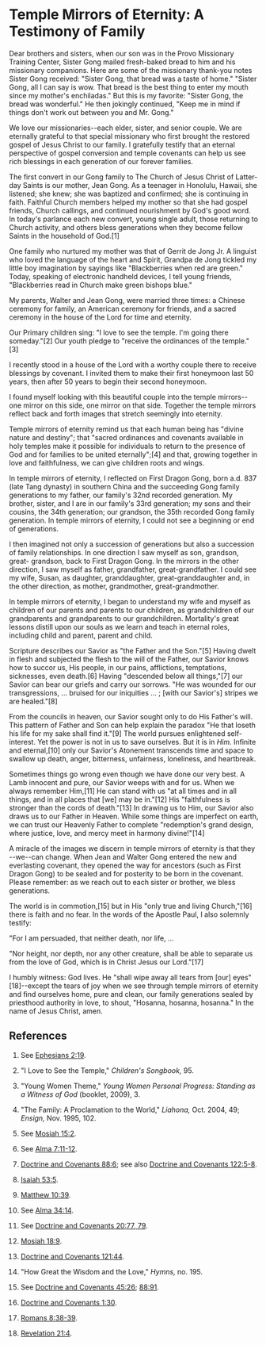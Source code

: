 # Temple Mirrors of Eternity: A Testimony of Family

Dear brothers and sisters, when our son was in the Provo Missionary Training
Center, Sister Gong mailed fresh-baked bread to him and his missionary
companions. Here are some of the missionary thank-you notes Sister Gong
received: "Sister Gong, that bread was a taste of home." "Sister Gong, all I
can say is wow. That bread is the best thing to enter my mouth since my
mother's enchiladas." But this is my favorite: "Sister Gong, the bread was
wonderful." He then jokingly continued, "Keep me in mind if things don't work
out between you and Mr. Gong."

We love our missionaries--each elder, sister, and senior couple. We are
eternally grateful to that special missionary who first brought the restored
gospel of Jesus Christ to our family. I gratefully testify that an eternal
perspective of gospel conversion and temple covenants can help us see rich
blessings in each generation of our forever families.

The first convert in our Gong family to The Church of Jesus Christ of Latter-
day Saints is our mother, Jean Gong. As a teenager in Honolulu, Hawaii, she
listened; she knew; she was baptized and confirmed; she is continuing in
faith. Faithful Church members helped my mother so that she had gospel
friends, Church callings, and continued nourishment by God's good word. In
today's parlance each new convert, young single adult, those returning to
Church activity, and others bless generations when they become fellow Saints
in the household of God.[1]

One family who nurtured my mother was that of Gerrit de Jong Jr. A linguist
who loved the language of the heart and Spirit, Grandpa de Jong tickled my
little boy imagination by sayings like "Blackberries when red are green."
Today, speaking of electronic handheld devices, I tell young friends,
"Blackberries read in Church make green bishops blue."

My parents, Walter and Jean Gong, were married three times: a Chinese ceremony
for family, an American ceremony for friends, and a sacred ceremony in the
house of the Lord for time and eternity.

Our Primary children sing: "I love to see the temple. I'm going there
someday."[2] Our youth pledge to "receive the ordinances of the temple."[3]

I recently stood in a house of the Lord with a worthy couple there to receive
blessings by covenant. I invited them to make their first honeymoon last 50
years, then after 50 years to begin their second honeymoon.

I found myself looking with this beautiful couple into the temple mirrors--one
mirror on this side, one mirror on that side. Together the temple mirrors
reflect back and forth images that stretch seemingly into eternity.

Temple mirrors of eternity remind us that each human being has "divine nature
and destiny"; that "sacred ordinances and covenants available in holy temples
make it possible for individuals to return to the presence of God and for
families to be united eternally";[4] and that, growing together in love and
faithfulness, we can give children roots and wings.

In temple mirrors of eternity, I reflected on First Dragon Gong, born a.d. 837
(late Tang dynasty) in southern China and the succeeding Gong family
generations to my father, our family's 32nd recorded generation. My brother,
sister, and I are in our family's 33rd generation; my sons and their cousins,
the 34th generation; our grandson, the 35th recorded Gong family generation.
In temple mirrors of eternity, I could not see a beginning or end of
generations.

I then imagined not only a succession of generations but also a succession of
family relationships. In one direction I saw myself as son, grandson, great-
grandson, back to First Dragon Gong. In the mirrors in the other direction, I
saw myself as father, grandfather, great-grandfather. I could see my wife,
Susan, as daughter, granddaughter, great-granddaughter and, in the other
direction, as mother, grandmother, great-grandmother.

In temple mirrors of eternity, I began to understand my wife and myself as
children of our parents and parents to our children, as grandchildren of our
grandparents and grandparents to our grandchildren. Mortality's great lessons
distill upon our souls as we learn and teach in eternal roles, including child
and parent, parent and child.

Scripture describes our Savior as "the Father and the Son."[5] Having dwelt in
flesh and subjected the flesh to the will of the Father, our Savior knows how
to succor us, His people, in our pains, afflictions, temptations, sicknesses,
even death.[6] Having "descended below all things,"[7] our Savior can bear our
griefs and carry our sorrows. "He was wounded for our transgressions, ...
bruised for our iniquities ... ; [with our Savior's] stripes we are healed."[8]

From the councils in heaven, our Savior sought only to do His Father's will.
This pattern of Father and Son can help explain the paradox "He that loseth
his life for my sake shall find it."[9] The world pursues enlightened self-
interest. Yet the power is not in us to save ourselves. But it is in _Him._
Infinite and eternal,[10] only our Savior's Atonement transcends time and
space to swallow up death, anger, bitterness, unfairness, loneliness, and
heartbreak.

Sometimes things go wrong even though we have done our very best. A Lamb
innocent and pure, our Savior weeps with and for us. When we always remember
Him,[11] He can stand with us "at all times and in all things, and in all
places that [we] may be in."[12] His "faithfulness is stronger than the cords
of death."[13] In drawing us to Him, our Savior also draws us to our Father in
Heaven. While some things are imperfect on earth, we can trust our Heavenly
Father to complete "redemption's grand design, where justice, love, and mercy
meet in harmony divine!"[14]

A miracle of the images we discern in temple mirrors of eternity is that they
--we--can change. When Jean and Walter Gong entered the new and everlasting
covenant, they opened the way for ancestors (such as First Dragon Gong) to be
sealed and for posterity to be born in the covenant. Please remember: as we
reach out to each sister or brother, we bless generations.

The world is in commotion,[15] but in His "only true and living Church,"[16]
there is faith and no fear. In the words of the Apostle Paul, I also solemnly
testify:

"For I am persuaded, that neither death, nor life, ...

"Nor height, nor depth, nor any other creature, shall be able to separate us
from the love of God, which is in Christ Jesus our Lord."[17]

I humbly witness: God lives. He "shall wipe away all tears from [our]
eyes"[18]--except the tears of joy when we see through temple mirrors of
eternity and find ourselves home, pure and clean, our family generations
sealed by priesthood authority in love, to shout, "Hosanna, hosanna, hosanna."
In the name of Jesus Christ, amen.

## References

  1. See [Ephesians 2:19](https://www.lds.org/scriptures/nt/eph/2.19?lang=eng#18).

  2. "I Love to See the Temple," _Children's Songbook,_ 95.

  3. "Young Women Theme," _Young Women Personal Progress: Standing as a Witness of God_ (booklet, 2009), 3.

  4. "The Family: A Proclamation to the World," _Liahona,_ Oct. 2004, 49; _Ensign,_ Nov. 1995, 102.

  5. See [Mosiah 15:2](https://www.lds.org/scriptures/bofm/mosiah/15.2?lang=eng#1).

  6. See [Alma 7:11-12](https://www.lds.org/scriptures/bofm/alma/7.11-12?lang=eng#10).

  7. [Doctrine and Covenants 88:6](https://www.lds.org/scriptures/dc-testament/dc/88.6?lang=eng#5); see also [Doctrine and Covenants 122:5-8](https://www.lds.org/scriptures/dc-testament/dc/122.5-8?lang=eng#4).

  8. [Isaiah 53:5](https://www.lds.org/scriptures/ot/isa/53.5?lang=eng#4).

  9. [Matthew 10:39](https://www.lds.org/scriptures/nt/matt/10.39?lang=eng#38).

  10. See [Alma 34:14](https://www.lds.org/scriptures/bofm/alma/34.14?lang=eng#13).

  11. See [Doctrine and Covenants 20:77, 79](https://www.lds.org/scriptures/dc-testament/dc/20.77,79?lang=eng#76).

  12. [Mosiah 18:9](https://www.lds.org/scriptures/bofm/mosiah/18.9?lang=eng#8).

  13. [Doctrine and Covenants 121:44](https://www.lds.org/scriptures/dc-testament/dc/121.44?lang=eng#43).

  14. "How Great the Wisdom and the Love," _Hymns,_ no. 195.

  15. See [Doctrine and Covenants 45:26](https://www.lds.org/scriptures/dc-testament/dc/45.26?lang=eng#25); [88:91](https://www.lds.org/scriptures/dc-testament/dc/88.91?lang=eng#90).

  16. [Doctrine and Covenants 1:30](https://www.lds.org/scriptures/dc-testament/dc/1.30?lang=eng#29).

  17. [Romans 8:38-39](https://www.lds.org/scriptures/nt/rom/8.38-39?lang=eng#37).

  18. [Revelation 21:4](https://www.lds.org/scriptures/nt/rev/21.4?lang=eng#3).

